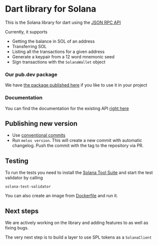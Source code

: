 # Dart library for Solana

This is the Solana library for dart using the [JSON RPC API](https://docs.solana.com/apps/jsonrpc-api)

Currently, it supports

- Getting the balance in SOL of an address
- Transferring SOL
- Listing all the transactions for a given address
- Generate a keypair from a 12 word mnemonic seed
- Sign transactions with the `SolanaWallet` object

### Our pub.dev package
We have [the package published here](https://pub.dev/packages/solana) if you like to use it in your project

### Documentation
You can find the documentation for the existing API [right here](https://pub.dev/documentation/solana/latest/)

## Publishing new version

- Use [conventional commits](https://www.conventionalcommits.org/en/v1.0.0/)
- Run `melos version`. This will create a new commit with automatic changelog. Push the commit with the tag to the
  repository via PR.

## Testing

To run the tests you need to install the [Solana Tool Suite](https://docs.solana.com/cli/install-solana-cli-tools) and
start the test validator by calling

```shell
solana-test-validator
```

You can also create an image from [Dockerfile](Dockerfile) and run it.

## Next steps

We are actively working on the library and adding features to as well as fixing bugs.

The very next step is to build a layer to use SPL tokens as a `SolanaClient`